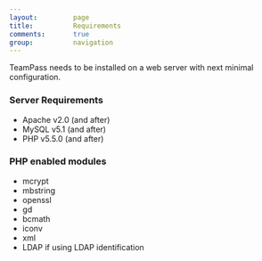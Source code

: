 ```yaml
---
layout:         page
title:          Requirements
comments:       true
group:          navigation
---
```


TeamPass needs to be installed on a web server with next minimal configuration.

### Server Requirements

* Apache v2.0 (and after)
* MySQL v5.1 (and after)
* PHP v5.5.0 (and after)

### PHP enabled modules

* mcrypt
* mbstring
* openssl
* gd
* bcmath
* iconv
* xml
* LDAP if using LDAP identification